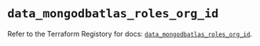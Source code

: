 # `data_mongodbatlas_roles_org_id`

Refer to the Terraform Registory for docs: [`data_mongodbatlas_roles_org_id`](https://registry.terraform.io/providers/mongodb/mongodbatlas/1.9.0/docs/data-sources/roles_org_id).
